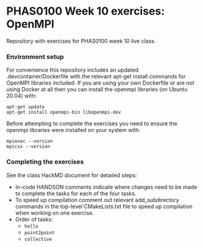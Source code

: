# PHAS0100 Week 10 exercises: OpenMPI
Repository with exercises for PHAS0100 week 10 live class. 

### Environment setup

For convenience this repository includes an updated .devcontainer/Dockerfile with the relevant apt-get install commands for OpenMPI libraries included. If you are using your own Dockerfile or are not using Docker at all then you can install the openmpi libraries (on Ubuntu 20.04) with:
``` shell
apt-get update
apt-get install openmpi-bin libopenmpi-dev
```

Before attempting to complete the exercises you need to ensure the openmpi libraries were installed on your system with:
``` shell
mpiexec --version
mpicxx --version
```

### Completing the exercises

See the class HackMD document for detailed steps:
* In-code HANDSON comments indicate where changes need to be made to complete the tasks for each of the four tasks.
* To speed up compilation comment out relevant add_subdirectory commands in the top-level CMakeLists.txt file to speed up compilation when working on one exercise.
* Order of tasks:
   * `hello`
   * `point2point`
   * `collective`